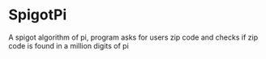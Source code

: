 # SpigotPi
A spigot algorithm of pi, program asks  for users zip code and checks if zip code is found in a million digits of pi  
